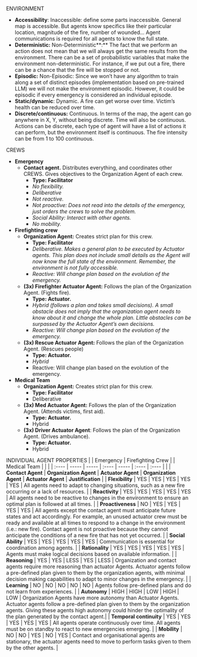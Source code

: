 ENVIRONMENT

- **Accessibility**: Inaccessible: define some parts inaccessible. General map is accessible. But agents know specifics like their particular location, magnitude of the fire, number of wounded… Agent communications is required for all agents to know the full state.  
- **Deterministic:** Non-Deterministic**:** The fact that we perform an action does not mean that we will always get the same results from the environment. There can be a set of probabilistic variables that make the environment non-deterministic. For instance, if we put out a fire, there can be a chance that the fire will be stopped or not.  
- **Episodic:** Non-Episodic: Since we won’t have any algorithm to train along a set of distinct episodes (implementation based on pre-trained LLM) we will not make the environment episodic. However, it could be episodic if every emergency is considered an individual episode.  
- **Static/dynamic**: Dynamic. A fire can get worse over time. Victim’s health can be reduced over time.  
- **Discrete/continuous:** Continuous. In terms of the map, the agent can go anywhere in X, Y, without being discrete. Time will also be continuous. Actions can be discrete, each type of agent will have a list of actions it can perform, but the environment itself is continuous. The fire intensity can be from 1 to 100 continuous.

CREWS

- **Emergency**  
  - **Contact agent.** Distributes everything, and coordinates other CREWS. Gives objectives to the Organization Agent of each crew.  
    - **Type: Facilitator**  
    - *No flexibility.*  
    - *Deliberative*  
    - *Not reactive.*  
    - *Not proactive: Does not read into the details of the emergency, just orders the crews to solve the problem.*  
    - *Social Ability: Interact with other agents.*  
    - *No mobility.*  
- **Firefighting crew**  
  - **Organization Agent:** Creates strict plan for this crew.  
    - **Type: Facilitator**  
    - *Deliberative. Makes a general plan to be executed by Actuator agents. This plan does not include small details as the Agent will now know the full state of the environment. Remember, the environment is not fully accessible.*  
    - *Reactive: Will change plan based on the evolution of the emergency.*  
  - **(3x) Firefighter Actuator Agent:** Follows the plan of the Organization Agent. (Fights fire).  
    - **Type: Actuator.**  
    - *Hybrid (follows a plan and takes small decisions). A small obstacle does not imply that the organization agent needs to know about it and change the whole plan. Little obstacles can be surpassed by the Actuator Agent’s own decisions.*  
    - *Reactive: Will change plan based on the evolution of the emergency.*  
  - **(3x) Rescue Actuator Agent:** Follows the plan of the Organization Agent. (Rescues people)  
    - **Type: Actuator.**  
    - *Hybrid*  
    - Reactive: Will change plan based on the evolution of the emergency.  
- **Medical Team**  
  - **Organization Agent:** Creates strict plan for this crew.  
    - **Type: Facilitator**  
    - Deliberative  
  - **(3x) Med Actuator Agent:** Follows the plan of the Organization Agent. (Attends victims, first aid).  
    - **Type: Actuator.**  
    - Hybrid  
  - **(3x) Driver Actuator Agent**: Follows the plan of the Organization Agent. (Drives ambulance).  
    - **Type: Actuator.**  
    - Hybrid

INDIVIDUAL AGENT PROPERTIES
|  | Emergency | Firefighting Crew |  | Medical Team |  |  |
| :---- | ----- | ----- | :---- | ----- | :---- | :---- |
|  | **Contact Agent** | **Organization Agent** | **Actuator Agent** | **Organization Agent** | **Actuator Agent** | **Justification** |
| **Flexibility** | YES | YES | YES | YES | YES | All agents need to adapt to changing situations, such as a new fire occurring or a lack of resources. |
| **Reactivity** | YES | YES | YES | YES | YES | All agents need to be reactive to changes in the environment to ensure an optimal plan is followed at all times. |
| **Proactiveness** | NO | YES | YES | YES | YES | All agents except the contact agent must anticipate future states and act accordingly. For example, an unused actuator crew must be ready and available at all times to respond to a change in the environment (i.e.: new fire). Contact agent is not proactive because they cannot anticipate the conditions of a new fire that has not yet occurred. |
| **Social Ability** | YES | YES | YES | YES | YES | Communication is essential for coordination among agents. |
| **Rationality** | YES | YES | YES | YES | YES | Agents must make logical decisions based on available information. |
| **Reasoning** | YES | YES | LESS | YES | LESS | Organization and contact agents require more reasoning than actuator Agents. Actuator agents follow a pre-defined plan given to them by the organization agents, with minimal decision making capabilities to adapt to minor changes in the emergency. |
| **Learning** | NO | NO | NO | NO | NO | Agents follow pre-defined plans and do not learn from experiences. |
| **Autonomy** | HIGH | HIGH | LOW | HIGH | LOW | Organization Agents have more autonomy than Actuator Agents. Actuator agents follow a pre-defined plan given to them by the organization agents. Giving these agents high autonomy could hinder the optimality of the plan generated by the contact agent.|
| **Temporal continuity** | YES | YES | YES | YES | YES | All agents operate continuously over time. All agents must be on standby to react to new emergencies emerging. |
| **Mobility** | NO | NO | YES | NO | YES | Contact and organisational agents are stationary, the actuator agents need to move to perform tasks given to them by the other agents. |
